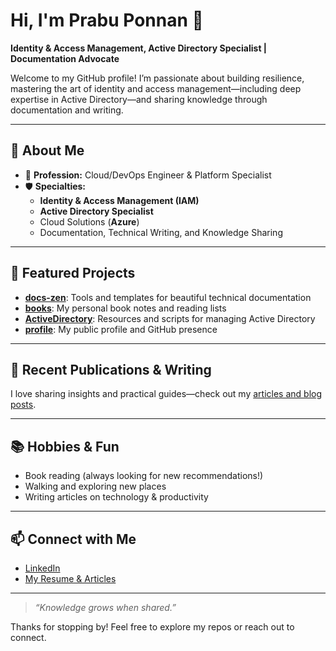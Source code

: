 # Hi, I'm Prabu Ponnan 👋

**Identity & Access Management, Active Directory Specialist | Documentation Advocate**

Welcome to my GitHub profile! I’m passionate about building resilience, mastering the art of identity and access management—including deep expertise in Active Directory—and sharing knowledge through documentation and writing.

---

## 🚀 About Me

- 💼 **Profession:** Cloud/DevOps Engineer & Platform Specialist  
- 🛡️ **Specialties:**  
  - **Identity & Access Management (IAM)**
  - **Active Directory Specialist**
  - Cloud Solutions (**Azure**)
  - Documentation, Technical Writing, and Knowledge Sharing

---

## 🌟 Featured Projects

- [**docs-zen**](https://github.com/p-prabu/docs-zen): Tools and templates for beautiful technical documentation  
- [**books**](https://github.com/p-prabu/books): My personal book notes and reading lists  
- [**ActiveDirectory**](https://github.com/p-prabu/ActiveDirectory): Resources and scripts for managing Active Directory  
- [**profile**](https://github.com/p-prabu/profile): My public profile and GitHub presence  

---

## 📝 Recent Publications & Writing

I love sharing insights and practical guides—check out my [articles and blog posts](https://techblog.prabuponnan.in/).

---

## 📚 Hobbies & Fun

- Book reading (always looking for new recommendations!)
- Walking and exploring new places
- Writing articles on technology & productivity

---

## 📫 Connect with Me

- [LinkedIn](https://www.linkedin.com/in/prabu-ponnan-ab4803b0/)
- [My Resume & Articles](https://resume.prabuponnan.in/)

---

> _“Knowledge grows when shared.”_

Thanks for stopping by! Feel free to explore my repos or reach out to connect.
